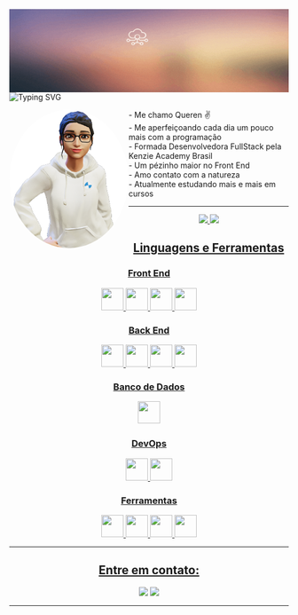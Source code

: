 <div>
<img align="left" alt="QuerenHope" height="150" style="width: 100vmax; " src="queren.gif">
</div>

![Typing SVG](https://readme-typing-svg.demolab.com/?font=Fira+Code&pause=1000&color=F3F4F5&center=true&vCenter=true&width=400&lines=Dev+FrontEnd+Junior)

<img align="left" alt="QuerenHope" height="250" style="border-radius:100%; display:flex; " src="avatar.png">





<div>
- Me chamo Queren ✌ <br>
- Me aperfeiçoando cada dia um pouco mais com a programação <br>
- Formada Desenvolvedora FullStack pela Kenzie Academy Brasil <br>
- Um pézinho maior no Front End <br>
- Amo contato com a natureza  <br>
- Atualmente estudando mais e mais em cursos <br>
</div>
  
***************

<div align="center">
  <a href="https://github.com/QuerenHope">
  <img height="165em" src="https://github-readme-stats.vercel.app/api?username=QuerenHope&show_icons=true&theme=cobalt&include_all_commits=true&count_private=true"/>
  <img height="165em" src="https://github-readme-stats.vercel.app/api/top-langs/?username=QuerenHope&layout=compact&langs_count=7&theme=cobalt"/>
</div>


<h2 align="center">Linguagens e Ferramentas</h2>
  <h3 align="center">Front End</h3>
  <p align="center">
    <img height="40" width="40" src="https://cdn.simpleicons.org/css3/1C6B94" /> 
    <img height="40" width="40" src="https://cdn.simpleicons.org/html5/1C6B94"/> 
    <img height="40" width="40" src="https://cdn.simpleicons.org/javascript/1C6B94"/> 
    <img height="40" width="40" src="https://cdn.simpleicons.org/react/1C6B94"/> 
           
  </p>
  
  <h3 align="center">Back End</h3>
  <p align="center">
    <img height="40" width="40" src="https://cdn.simpleicons.org/nodedotjs/1C6B94"/> 
    <img height="40" width="40" src="https://cdn.simpleicons.org/express/1C6B94"/>
    <img height="40" width="40" src="https://cdn.simpleicons.org/typescript/1C6B94"/>  
    <img height="40" width="40" src="https://cdn.simpleicons.org/python/1C6B94"/>           
  </p>
  
  <h3 align="center">Banco de Dados</h3>
  <p align="center">
    <img height="40" width="40" src="https://cdn.simpleicons.org/postgresql/1C6B94"/> 
  </p>
  
  <h3 align="center">DevOps</h3>
  <p align="center">
    <img height="40" width="40" src="https://cdn.simpleicons.org/docker/1C6B94"/>
    <img height="40" width="40" src="https://cdn.simpleicons.org/amazonaws/1C6B94"/>        
  </p>
  
  <h3 align="center">Ferramentas</h3>
  <p align="center">
    <img height="40" width="40" src="https://cdn.simpleicons.org/trello/1C6B94"/>
    <img height="40" width="40" src="https://cdn.simpleicons.org/visualstudio/1C6B94"/>    
    <img height="40" width="40" src="https://cdn.simpleicons.org/figma/1C6B94"/> 
    <img height="40" width="40" src="https://cdn.simpleicons.org/git/1C6B94"/> 
  </p>


***************

<h2 align="center">Entre em contato:</h2>
<p align="center">
<a href = "querenhope@hotmail.com"><img src="https://img.shields.io/badge/email-1C6B94?style=for-the-badge&logo=&logoColor=white" target=" _blank"></a>
<a href="https://www.linkedin.com/in/QuerenHope/" target="_blank"><img src="https://img.shields.io/badge/-LinkedIn-1C6B94?style=for-the-badge&logo=linkedin&logoColor=white" target="_blank"></a>
</p>


   
***************
